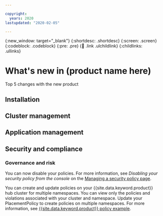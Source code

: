 ```yaml
---

copyright:
  years: 2020
lastupdated: "2020-02-05"

---
```


{:new_window: target="_blank"}
{:shortdesc: .shortdesc}
{:screen: .screen}
{:codeblock: .codeblock}
{:pre: .pre}
{:child: .link .ulchildlink}
{:childlinks: .ullinks}

# What's new in (product name here)

Top 5 changes with the new product


## Installation
## Cluster management
## Application management
## Security and compliance
### Governance and risk

You can now disable your policies. For more information, see _Disabling your security policy from the console_ on the [Managing a security policy page](../mcm/manage_cluster/manage_grc_policy.md).

You can create and update policies on your {{site.data.keyword.product}} hub cluster for multiple namespaces. You can view only the policies and violations associated with your cluster and namespace. Update your PlacementPolicy to create policies on multiple namespaces. For more information, see [{{site.data.keyword.product}} policy example](../mcm/compliance/policy_example.md).


